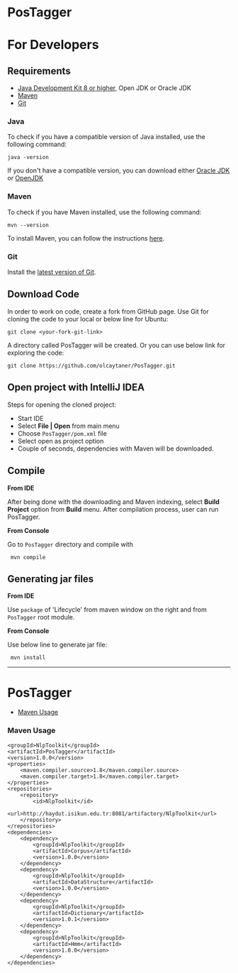# PosTagger
For Developers
============

## Requirements

* [Java Development Kit 8 or higher](#java), Open JDK or Oracle JDK
* [Maven](#maven)
* [Git](#git)

### Java 

To check if you have a compatible version of Java installed, use the following command:

    java -version
    
If you don't have a compatible version, you can download either [Oracle JDK](https://www.oracle.com/technetwork/java/javase/downloads/jdk8-downloads-2133151.html) or [OpenJDK](https://openjdk.java.net/install/)    

### Maven
To check if you have Maven installed, use the following command:

    mvn --version
    
To install Maven, you can follow the instructions [here](https://maven.apache.org/install.html).      

### Git

Install the [latest version of Git](https://git-scm.com/book/en/v2/Getting-Started-Installing-Git).

## Download Code

In order to work on code, create a fork from GitHub page. 
Use Git for cloning the code to your local or below line for Ubuntu:

	git clone <your-fork-git-link>

A directory called PosTagger will be created. Or you can use below link for exploring the code:

	git clone https://github.com/olcaytaner/PosTagger.git

## Open project with IntelliJ IDEA

Steps for opening the cloned project:

* Start IDE
* Select **File | Open** from main menu
* Choose `PosTagger/pom.xml` file
* Select open as project option
* Couple of seconds, dependencies with Maven will be downloaded. 


## Compile

**From IDE**

After being done with the downloading and Maven indexing, select **Build Project** option from **Build** menu. After compilation process, user can run PosTagger.

**From Console**

Go to `PosTagger` directory and compile with 

     mvn compile 

## Generating jar files

**From IDE**

Use `package` of 'Lifecycle' from maven window on the right and from `PosTagger` root module.

**From Console**

Use below line to generate jar file:

     mvn install



------------------------------------------------

PosTagger
============
+ [Maven Usage](#maven-usage)


### Maven Usage

    <groupId>NlpToolkit</groupId>
    <artifactId>PosTagger</artifactId>
    <version>1.0.0</version>
    <properties>
        <maven.compiler.source>1.8</maven.compiler.source>
        <maven.compiler.target>1.8</maven.compiler.target>
    </properties>
    <repositories>
        <repository>
            <id>NlpToolkit</id>
            <url>http://haydut.isikun.edu.tr:8081/artifactory/NlpToolkit</url>
        </repository>
    </repositories>
    <dependencies>
        <dependency>
            <groupId>NlpToolkit</groupId>
            <artifactId>Corpus</artifactId>
            <version>1.0.0</version>
        </dependency>
        <dependency>
            <groupId>NlpToolkit</groupId>
            <artifactId>DataStructure</artifactId>
            <version>1.0.0</version>
        </dependency>
        <dependency>
            <groupId>NlpToolkit</groupId>
            <artifactId>Dictionary</artifactId>
            <version>1.0.1</version>
        </dependency>
        <dependency>
            <groupId>NlpToolkit</groupId>
            <artifactId>Hmm</artifactId>
            <version>1.0.0</version>
        </dependency>
    </dependencies>
